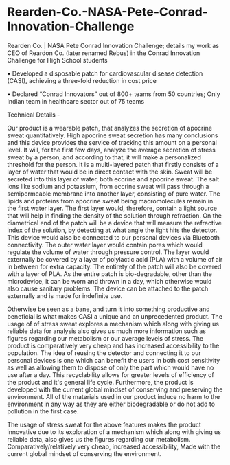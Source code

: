 # Rearden-Co.-NASA-Pete-Conrad-Innovation-Challenge
Rearden Co. | NASA Pete Conrad Innovation Challenge; details my work as CEO of Reardon Co. (later renamed Rebus) in the Conrad Innovation Challenge for High School students

• Developed a disposable patch for cardiovascular disease detection (CASI), achieving a three-fold reduction in cost price

• Declared “Conrad Innovators” out of 800+ teams from 50 countries; Only Indian team in healthcare sector out of 75 teams


Technical Details -

Our product is a wearable patch, that analyzes the secretion of apocrine sweat quantitatively. High apocrine sweat secretion has many conclusions and this device provides the service of tracking this amount on a personal level. It will, for the first few days, analyze the average secretion of stress sweat by a person, and according to that, it will make a personalized threshold for the person. 
It is a multi-layered patch that firstly consists of a layer of water that would be in direct contact with the skin. Sweat will be secreted into this layer of water, both eccrine and apocrine sweat. The salt ions like sodium and potassium, from eccrine sweat will pass through a semipermeable membrane into another layer, consisting of pure water. The lipids and proteins from apocrine sweat being macromolecules remain in the first water layer. The first layer would, therefore, contain a light source that will help in finding the density of the solution through refraction. On the diametrical end of the patch will be a device that will measure the refractive index of the solution, by detecting at what angle the light hits the detector. This device would also be connected to our personal devices via Bluetooth connectivity. The outer water layer would contain pores which would regulate the volume of water through pressure control. The layer would externally be covered by a layer of polylactic acid (PLA) with a volume of air in between for extra capacity. The entirety of the patch will also be covered with a layer of PLA.
As the entire patch is bio-degradable, other than the microdevice, it can be worn and thrown in a day, which otherwise would also cause sanitary problems. The device can be attached to the patch externally and is made for indefinite use.


Otherwise be seen as a bane, and turn it into something productive and beneficial is what makes CASI a unique and an unprecedented product. The usage of of stress sweat explores a mechanism which along with giving us reliable data for analysis also gives us much more information such as figures regarding our metabolism or our average levels of stress. The product is comparatively very cheap and has increased accessibility to the population. The idea of reusing the detector and connecting it to our personal devices is one which can benefit the users in both cost sensitivity as well as allowing them to dispose of only the part which would have no use after a day. This recyclability allows for greater levels of efficiency of the product and it's general life cycle. Furthermore, the product is developed with the current global mindset of conserving and preserving the environment. All of the materials used in our product induce no harm to the environment in any way as they are either biodegradable or do not add to pollution in the first case.


The usage of stress sweat for the above features makes the product innovative due to its exploration of a mechanism which along with giving us reliable data, also gives us the figures regarding our metabolism. Comparatively/relatively  very cheap, increased accessibility, Made with the current global mindset of conserving the environment.
